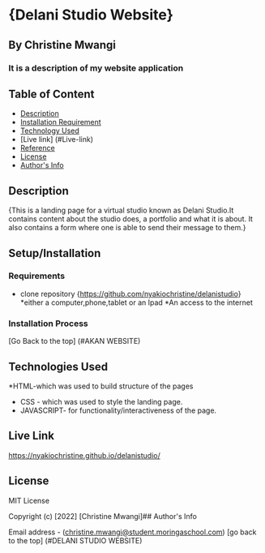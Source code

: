 # {Delani Studio Website}

## By Christine Mwangi

### It is a description of my website application

## Table of Content

+ [Description](#description)
+ [Installation Requirement](#Installation)
+ [Technology Used](#technology-used)
+ [Live link] (#Live-link)
+ [Reference](#reference)
+ [License](#licence)
+ [Author's Info](#author-info)

## Description

{This is a landing page for a virtual studio known as Delani Studio.It contains content about the studio does, a portfolio and what it is about. It also contains a form where one is able to send their message to them.}

## Setup/Installation

### Requirements

+ clone repository
{<https://github.com/nyakiochristine/delanistudio>}
*either a computer,phone,tablet or an Ipad
*An access to the internet

### Installation Process

[Go Back to the top]
(#AKAN WEBSITE)

## Technologies Used

*HTML-which was used to build structure of the pages

+ CSS - which was used to style the landing page.
+ JAVASCRIPT- for functionality/interactiveness of the page.

## Live Link

<https://nyakiochristine.github.io/delanistudio/>

## License

MIT License

Copyright (c) [2022] [Christine Mwangi]## Author's Info

Email address - (christine.mwangi@student.moringaschool.com)
[go back to the top]
(#DELANI STUDIO WEBSITE)
